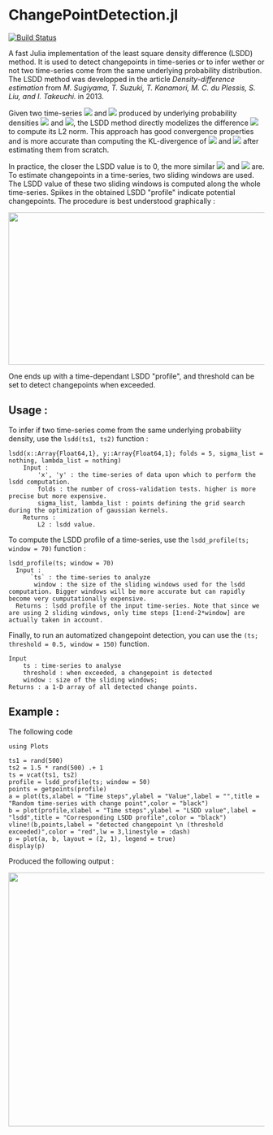 # ChangePointDetection.jl
[![Build Status](https://travis-ci.com/johncwok/ChangePointDetection.jl.svg?branch=master)](https://travis-ci.com/johncwok/ChangePointDetection.jl)

A fast Julia implementation of the least square density difference (LSDD) method. It is used to detect changepoints in time-series or to infer wether or not two time-series come from the same underlying probability distribution. The LSDD method was developped in the article *Density-difference estimation* from *M. Sugiyama, T. Suzuki, T. Kanamori, M. C. du Plessis, S. Liu, and I. Takeuchi.* in 2013.

Given two time-series <img src="https://render.githubusercontent.com/render/math?math=x_{1}(t)"> and <img src="https://render.githubusercontent.com/render/math?math=x_{2}(t)"> produced by underlying probability densities <img src="https://render.githubusercontent.com/render/math?math=p_{1}(x)"> and <img src="https://render.githubusercontent.com/render/math?math=p_{2}(x)">, the LSDD method directly modelizes the difference <img src="https://render.githubusercontent.com/render/math?math=g(x) = p_{1}(x) - p_{2}(x)"> to compute its L2 norm. This approach has good convergence properties and is more accurate than computing the KL-divergence of <img src="https://render.githubusercontent.com/render/math?math=p_{1}(x)"> and <img src="https://render.githubusercontent.com/render/math?math=p_{2}(x)"> after estimating them from scratch.

In practice, the closer the LSDD value is to 0, the more similar <img src="https://render.githubusercontent.com/render/math?math=p_{1}(x)"> and <img src="https://render.githubusercontent.com/render/math?math=p_{2}(x)"> are. To estimate changepoints in a time-series, two sliding windows are used. The LSDD value of these two sliding windows is computed along the whole time-series. Spikes in the obtained LSDD "profile" indicate potential changepoints. The procedure is best understood graphically :

<p align="center">
  <img width="600" height="300" src="https://user-images.githubusercontent.com/34754896/85131911-1052dc80-b238-11ea-9e36-31d33a2fbd48.png">
</p>

One ends up with a time-dependant LSDD "profile", and threshold can be set to detect changepoints when exceeded.

## Usage :

To infer if two time-series come from the same underlying probability density, use the ```lsdd(ts1, ts2)``` function :
```
lsdd(x::Array{Float64,1}, y::Array{Float64,1}; folds = 5, sigma_list = nothing, lambda_list = nothing)
    Input :
        'x', 'y' : the time-series of data upon which to perform the lsdd computation.
        folds : the number of cross-validation tests. higher is more precise but more expensive.
        sigma_list, lambda_list : points defining the grid search during the optimization of gaussian kernels.
    Returns :
        L2 : lsdd value.
```

To compute the LSDD profile of a time-series, use the ```lsdd_profile(ts; window = 70)``` function :
```
lsdd_profile(ts; window = 70)
  Input :
      `ts` : the time-series to analyze
       window : the size of the sliding windows used for the lsdd computation. Bigger windows will be more accurate but can rapidly become very cumputationally expensive.
  Returns : lsdd profile of the input time-series. Note that since we are using 2 sliding windows, only time steps [1:end-2*window] are actually taken in account.  
```
Finally, to run an automatized changepoint detection, you can use the ```(ts; threshold = 0.5, window = 150)``` function.
```
Input
    ts : time-series to analyse
    threshold : when exceeded, a changepoint is detected
    window : size of the sliding windows;
Returns : a 1-D array of all detected change points.
```
## Example :
The following code 
```
using Plots

ts1 = rand(500)
ts2 = 1.5 * rand(500) .+ 1
ts = vcat(ts1, ts2)
profile = lsdd_profile(ts; window = 50)
points = getpoints(profile)
a = plot(ts,xlabel = "Time steps",ylabel = "Value",label = "",title = "Random time-series with change point",color = "black")
b = plot(profile,xlabel = "Time steps",ylabel = "LSDD value",label = "lsdd",title = "Corresponding LSDD profile",color = "black")
vline!(b,points,label = "detected changepoint \n (threshold exceeded)",color = "red",lw = 3,linestyle = :dash)
p = plot(a, b, layout = (2, 1), legend = true)
display(p)
```
Produced the following output :
<p align="center">
  <img width="800" height="500" src="https://user-images.githubusercontent.com/34754896/85133006-2bbee700-b23a-11ea-8478-203e90fdf1a4.PNG">
</p>


